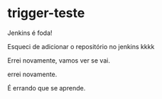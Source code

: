 # trigger-teste

Jenkins é foda!

Esqueci de adicionar o repositório no jenkins kkkk

Errei novamente, vamos ver se vai.

errei novamente.

É errando que se aprende.
